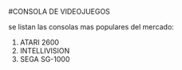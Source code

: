 #CONSOLA DE VIDEOJUEGOS

se listan las consolas mas populares del mercado:

1. ATARI 2600
2. INTELLIVISION 
3. SEGA SG-1000